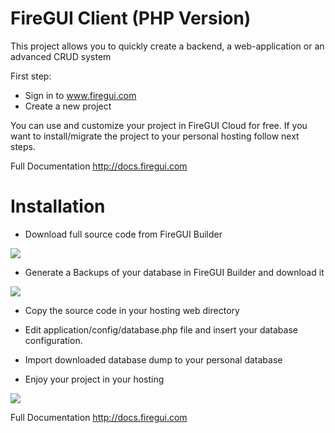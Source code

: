 # FireGUI Client (PHP Version)

This project allows you to quickly create a backend, a web-application or an advanced CRUD system

First step:

- Sign in to www.firegui.com
- Create a new project

You can use and customize your project in FireGUI Cloud for free. If you want to install/migrate the project to your personal hosting follow next steps.

Full Documentation http://docs.firegui.com

# Installation

- Download full source code from FireGUI Builder 

<img class="img-responsive" src="http://docs.firegui.com/uploads/media/step2_download_project_avatar.png">

- Generate a Backups of your database in FireGUI Builder and download it

<img class="img-responsive" src="http://docs.firegui.com/uploads/media/dump.png">

- Copy the source code in your hosting web directory

- Edit application/config/database.php file and insert your database configuration.

- Import downloaded database dump to your personal database

- Enjoy your project in your hosting

<img class="img-responsive" src="http://docs.firegui.com/uploads/media/login_firegui_client.png">



Full Documentation http://docs.firegui.com


